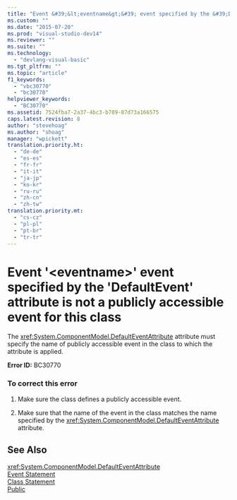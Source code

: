 ```yaml
---
title: "Event &#39;&lt;eventname&gt;&#39; event specified by the &#39;DefaultEvent&#39; attribute is not a publicly accessible event for this class"
ms.custom: ""
ms.date: "2015-07-20"
ms.prod: "visual-studio-dev14"
ms.reviewer: ""
ms.suite: ""
ms.technology: 
  - "devlang-visual-basic"
ms.tgt_pltfrm: ""
ms.topic: "article"
f1_keywords: 
  - "vbc30770"
  - "bc30770"
helpviewer_keywords: 
  - "BC30770"
ms.assetid: 7524fba7-2a37-4bc3-b789-87d73a166575
caps.latest.revision: 8
author: "stevehoag"
ms.author: "shoag"
manager: "wpickett"
translation.priority.ht: 
  - "de-de"
  - "es-es"
  - "fr-fr"
  - "it-it"
  - "ja-jp"
  - "ko-kr"
  - "ru-ru"
  - "zh-cn"
  - "zh-tw"
translation.priority.mt: 
  - "cs-cz"
  - "pl-pl"
  - "pt-br"
  - "tr-tr"
---
```

# Event &#39;&lt;eventname&gt;&#39; event specified by the &#39;DefaultEvent&#39; attribute is not a publicly accessible event for this class
The <xref:System.ComponentModel.DefaultEventAttribute> attribute must specify the name of publicly accessible event in the class to which the attribute is applied.  
  
 **Error ID:** BC30770  
  
### To correct this error  
  
1.  Make sure the class defines a publicly accessible event.  
  
2.  Make sure that the name of the event in the class matches the name specified by the <xref:System.ComponentModel.DefaultEventAttribute> attribute.  
  
## See Also  
 <xref:System.ComponentModel.DefaultEventAttribute>   
 [Event Statement](../../visual-basic/language-reference/statements/event-statement.md)   
 [Class Statement](../../visual-basic/language-reference/statements/class-statement.md)   
 [Public](../../visual-basic/language-reference/modifiers/public.md)